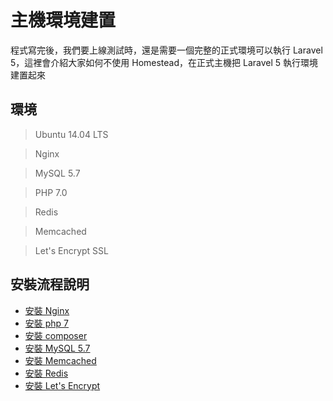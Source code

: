 # 主機環境建置

程式寫完後，我們要上線測試時，還是需要一個完整的正式環境可以執行 Laravel 5，這裡會介紹大家如何不使用 Homestead，在正式主機把 Laravel 5 執行環境建置起來

## 環境

> Ubuntu 14.04 LTS

> Nginx

> MySQL 5.7

> PHP 7.0

> Redis

> Memcached

> Let's Encrypt SSL

## 安裝流程說明

* [安裝 Nginx](hosting-install-nginx.md)
* [安裝 php 7](hosting-install-php7.md)
* [安裝 composer](hosting-install-composer.md)
* [安裝 MySQL 5.7](hosting-install-mysql57.md)
* [安裝 Memcached](hosting-install-memcached.md)
* [安裝 Redis](hosting-install-redis.md)
* [安裝 Let's Encrypt](hosting-install-lets-encrypt.md)
